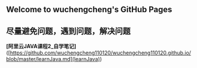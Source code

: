 ## Welcome to wuchengcheng's GitHub Pages


**尽量避免问题，遇到问题，解决问题**
--------

**[阿里云JAVA课程2_自学笔记]**([https://github.com/wuchengcheng110120/wuchengcheng110120.github.io/blob/master/learnJava.md](learnJava))

